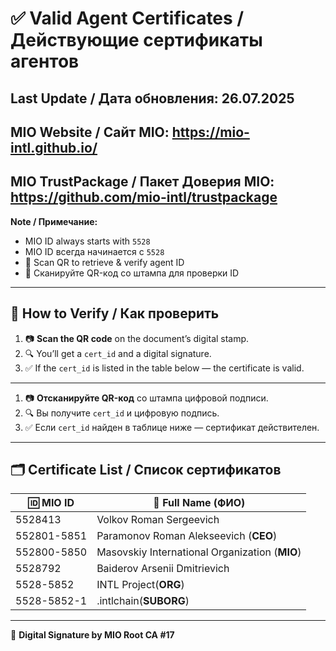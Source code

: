# ✅ Valid Agent Certificates / Действующие сертификаты агентов

**Last Update / Дата обновления:** 26.07.2025  
---
**MIO Website / Сайт MIO:** https://mio-intl.github.io/
-------
**MIO TrustPackage / Пакет Доверия MIO:** https://github.com/mio-intl/trustpackage
------------

**Note / Примечание:**  
- MIO ID always starts with `5528`  
- MIO ID всегда начинается с `5528`  
- 📎 Scan QR to retrieve & verify agent ID  
- 📎 Сканируйте QR-код со штампа для проверки ID

---

## 🧭 How to Verify / Как проверить

1. 📷 **Scan the QR code** on the document’s digital stamp.  
2. 🔍 You’ll get a `cert_id` and a digital signature.  
3. ✅ If the `cert_id` is listed in the table below — the certificate is valid.

---

1. 📷 **Отсканируйте QR-код** со штампа цифровой подписи.  
2. 🔍 Вы получите `cert_id` и цифровую подпись.  
3. ✅ Если `cert_id` найден в таблице ниже — сертификат действителен.

---

## 🗂️ Certificate List / Список сертификатов

| 🆔 MIO ID      | 👤 Full Name (ФИО)                            |
|----------------|------------------------------------------------|
| 5528413        | Volkov Roman Sergeevich                        |
| 552801-5851    | Paramonov Roman Alekseevich (**CEO**)          |
| 552800-5850    | Masovskiy International Organization (**MIO**) |
| 5528792        | Baiderov Arsenii Dmitrievich                   |
| 5528-5852      | INTL Project(**ORG**)                          |
| 5528-5852-1    | .intlchain(**SUBORG**)                         |

---

🔐 **Digital Signature by MIO Root CA #17**  

